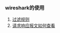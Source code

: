 ### wireshark的使用

1. [过滤规则](https://www.jianshu.com/p/c9e74bfd3e25)  
2. [请求响应报文如何查看](https://blog.csdn.net/boling_cavalry/article/details/82925463)
